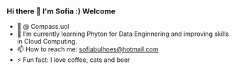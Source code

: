 ### Hi there 👋 I'm Sofia :) Welcome


- 🔭 @ Compass.uol
- 🌱 I’m currently learning Phyton for Data Enginnering and improving skills in Cloud Computing.
- 📫 How to reach me: sofiabulhoes@hotmail.com
- ⚡ Fun fact: I love coffee, cats and beer 

